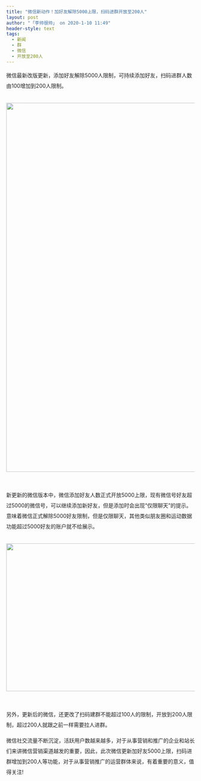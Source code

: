 ```yaml
---
title: "微信新动作！加好友解除5000上限，扫码进群开放至200人"
layout: post
author: "「李帅很帅」 on 2020-1-10 11:49"
header-style: text
tags:
  - 新闻
  - 群
  - 微信
  - 开放至200人
---
```


<head></head>
<body>
 <p style="line-height:28px;text-indent:nullem;text-align:left"><font style="color:rgb(34, 34, 34)">微信最新改版更新，添加好友解除5000人限制，可持续添加好友，扫码进群人数由100增加到200人限制。</font></p>
 <br> 
 <font style="color:rgb(34, 34, 34)"><font style="font-size:16px"><img width="640" height="986" src="http://p9.pstatp.com/large/pgc-image/daeef501902d491c92bae22f8c06adf8"><br> </font></font>
 <br> 
 <br> 
 <p style="line-height:28px;text-indent:nullem;text-align:left"><font style="color:rgb(34, 34, 34)">新更新的微信版本中，微信添加好友人数正式开放5000上限，现有微信号好友超过5000的微信号，可以继续添加新好友，但是添加时会出现“仅限聊天”的提示。意味着微信正式解除5000好友限制，但是仅限聊天，其他类似朋友圈和运动数据功能超过5000好友的账户就不给展示。</font></p>
 <br> 
 <font style="color:rgb(34, 34, 34)"><font style="font-size:16px"><img width="640" height="395" src="http://p9.pstatp.com/large/pgc-image/2250de7e062a4088b4cd30b42c866bd3"><br> </font></font>
 <br> 
 <br> 
 <p style="line-height:28px;text-indent:nullem;text-align:left"><font style="color:rgb(34, 34, 34)">另外，更新后的微信，还更改了扫码建群不能超过100人的限制，开放到200人限制，超过200人就跟之前一样需要拉人进群。</font></p>
 <p style="line-height:28px;text-indent:nullem;text-align:left"><font style="color:rgb(34, 34, 34)">微信社交流量不断沉淀，活跃用户数越来越多，对于从事营销和推广的企业和站长们来讲微信营销渠道越发的重要，因此，此次微信更新加好友5000上限，扫码进群增加到200人等功能，对于从事营销推广的运营群体来说，有着重要的意义，值得关注!</font></p>
 <br>
</body>


